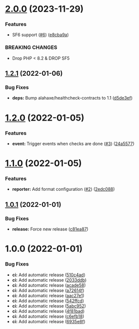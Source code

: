 # [2.0.0](https://github.com/lahaxearnaud/healthcheck-bundle/compare/v1.2.1...v2.0.0) (2023-11-29)


### Features

* SF6 support ([#6](https://github.com/lahaxearnaud/healthcheck-bundle/issues/6)) ([e8cba9a](https://github.com/lahaxearnaud/healthcheck-bundle/commit/e8cba9aff907894567c702089dd363c2e7226269))


### BREAKING CHANGES

* Drop PHP < 8.2 & DROP SF5

## [1.2.1](https://github.com/lahaxearnaud/healthcheck-bundle/compare/v1.2.0...v1.2.1) (2022-01-06)


### Bug Fixes

* **deps:** Bump alahaxe/healthcheck-contracts to 1.1 ([d5de3ef](https://github.com/lahaxearnaud/healthcheck-bundle/commit/d5de3effda742d3457a061d1a458e09d32286864))

# [1.2.0](https://github.com/lahaxearnaud/healthcheck-bundle/compare/v1.1.0...v1.2.0) (2022-01-05)


### Features

* **event:** Trigger events when checks are done ([#3](https://github.com/lahaxearnaud/healthcheck-bundle/issues/3)) ([24a5577](https://github.com/lahaxearnaud/healthcheck-bundle/commit/24a557701caaf43d8a1099999c97dadc39d44925))

# [1.1.0](https://github.com/lahaxearnaud/healthcheck-bundle/compare/v1.0.1...v1.1.0) (2022-01-05)


### Features

* **reporter:** Add format configuration ([#2](https://github.com/lahaxearnaud/healthcheck-bundle/issues/2)) ([2edc088](https://github.com/lahaxearnaud/healthcheck-bundle/commit/2edc08870f23b4a34a0998cfc838cd46231d8111))

## [1.0.1](https://github.com/lahaxearnaud/healthcheck-bundle/compare/v1.0.0...v1.0.1) (2022-01-01)


### Bug Fixes

* **release:** Force new release ([c81ea87](https://github.com/lahaxearnaud/healthcheck-bundle/commit/c81ea87195cf3763ca71942ff10e250aee4b203a))

# 1.0.0 (2022-01-01)


### Bug Fixes

* **ci:** Add automatic release ([510c4ad](https://github.com/lahaxearnaud/healthcheck-bundle/commit/510c4ad04805e024b2635b8a1a26a7d72ad2df80))
* **ci:** Add automatic release ([2033ddb](https://github.com/lahaxearnaud/healthcheck-bundle/commit/2033ddb8eadc4001a91db1ef5b4fb688f88f82a3))
* **ci:** Add automatic release ([acade58](https://github.com/lahaxearnaud/healthcheck-bundle/commit/acade587a37ea6892d26a24e418f2fcb2d286105))
* **ci:** Add automatic release ([a72614f](https://github.com/lahaxearnaud/healthcheck-bundle/commit/a72614f0f8ef49c0d7b57ffffa300cf421fd26a2))
* **ci:** Add automatic release ([aac27e1](https://github.com/lahaxearnaud/healthcheck-bundle/commit/aac27e1ac22f77e4b27eb7c71fb9b35e0630cbba))
* **ci:** Add automatic release ([542ffcd](https://github.com/lahaxearnaud/healthcheck-bundle/commit/542ffcd5e9a19dc0e0179c2e24ebdf399b385420))
* **ci:** Add automatic release ([5abc952](https://github.com/lahaxearnaud/healthcheck-bundle/commit/5abc952dc17d6eb89d9b4dfd23eeb9f1fe6cd374))
* **ci:** Add automatic release ([4f81bad](https://github.com/lahaxearnaud/healthcheck-bundle/commit/4f81bad587bedb747ac8bb1addbfec02034cc683))
* **ci:** Add automatic release ([c6efb18](https://github.com/lahaxearnaud/healthcheck-bundle/commit/c6efb18ee5c4b5ec4fa17ced5512f111c63b9edb))
* **ci:** Add automatic release ([6935e8f](https://github.com/lahaxearnaud/healthcheck-bundle/commit/6935e8fc455a7f431c82f587685dcee396546f43))
